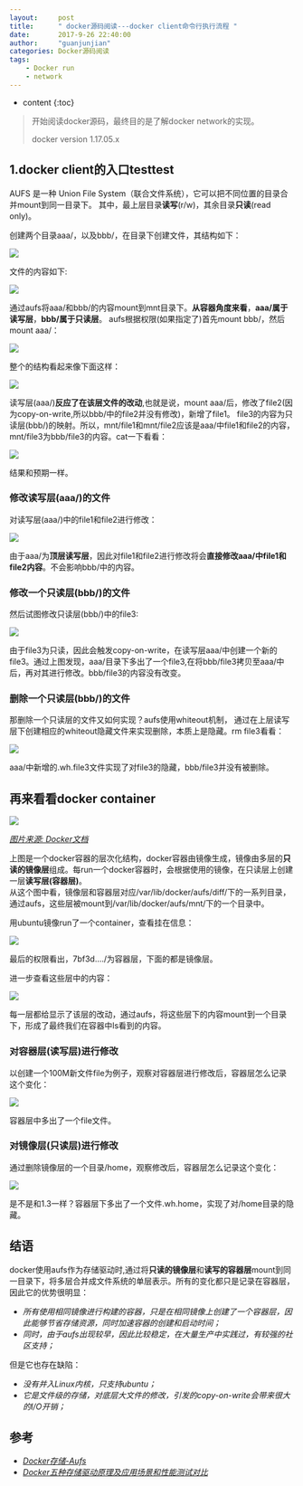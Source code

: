 ```yaml
---
layout:     post
title:      " docker源码阅读---docker client命令行执行流程 "
date:       2017-9-26 22:40:00 
author:     "guanjunjian"
categories: Docker源码阅读
tags:
    - Docker run
    - network
---
```


* content
{:toc}

> 开始阅读docker源码，最终目的是了解docker network的实现。
> 
> docker version 1.17.05.x




## 1.docker client的入口testtest

AUFS 是一种 Union File System（联合文件系统），它可以把不同位置的目录合并mount到同一目录下。
其中，最上层目录**读写**(r/w)，其余目录**只读**(read only)。

创建两个目录aaa/，以及bbb/，在目录下创建文件，其结构如下：

![](/img/in-post/post-docker-filesystem/aufs-sample1.png)

文件的内容如下:

![](/img/in-post/post-docker-filesystem/aufs-sample2.png)

通过aufs将aaa/和bbb/的内容mount到mnt目录下。**从容器角度来看**，**aaa/属于读写层**，**bbb/属于只读层**。
aufs根据权限(如果指定了)首先mount bbb/，然后mount aaa/：

![](/img/in-post/post-docker-filesystem/aufs-sample3.png)

整个的结构看起来像下面这样：

![](/img/in-post/post-docker-filesystem/sample-layers.png)

读写层(aaa/)**反应了在该层文件的改动**,也就是说，mount aaa/后，修改了file2(因为copy-on-write,所以bbb/中的file2并没有修改)，新增了file1。
file3的内容为只读层(bbb/)的映射。所以，mnt/file1和mnt/file2应该是aaa/中file1和file2的内容，
mnt/file3为bbb/file3的内容。cat一下看看：

![](/img/in-post/post-docker-filesystem/aufs-sample4.png)

 结果和预期一样。

### 修改读写层(aaa/)的文件

对读写层(aaa/)中的file1和file2进行修改：

![](/img/in-post/post-docker-filesystem/aufs-sample5.png)

由于aaa/为**顶层读写层**，因此对file1和file2进行修改将会**直接修改aaa/中file1和file2内容**。不会影响bbb/中的内容。

### 修改一个只读层(bbb/)的文件

然后试图修改只读层(bbb/)中的file3:

![](/img/in-post/post-docker-filesystem/aufs-sample6.png)

由于file3为只读，因此会触发copy-on-write，在读写层aaa/中创建一个新的file3。通过上图发现，aaa/目录下多出了一个file3,在将bbb/file3拷贝至aaa/中后，再对其进行修改。bbb/file3的内容没有改变。

### 删除一个只读层(bbb/)的文件

那删除一个只读层的文件又如何实现？aufs使用whiteout机制，
通过在上层读写层下创建相应的whiteout隐藏文件来实现删除，本质上是隐藏。rm file3看看：

![](/img/in-post/post-docker-filesystem/aufs-sample7.png)

 aaa/中新增的.wh.file3文件实现了对file3的隐藏，bbb/file3并没有被删除。

## 再来看看docker container

![](/img/in-post/post-docker-filesystem/aufs-layers.jpg)

*[图片来源: Docker文档][i1]*

上图是一个docker容器的层次化结构，docker容器由镜像生成，镜像由多层的**只读的镜像层**组成。每run一个docker容器时，会根据使用的镜像，在只读层上创建一层**读写层(容器层)**。  
从这个图中看，镜像层和容器层对应/var/lib/docker/aufs/diff/下的一系列目录，通过aufs，这些层被mount到/var/lib/docker/aufs/mnt/下的一个目录中。

用ubuntu镜像run了一个container，查看挂在信息：

![](/img/in-post/post-docker-filesystem/container-layers.png)

最后的权限看出，7bf3d..../为容器层，下面的都是镜像层。

进一步查看这些层中的内容：

![](/img/in-post/post-docker-filesystem/container-diff.png)

每一层都给显示了该层的改动，通过aufs，将这些层下的内容mount到一个目录下，形成了最终我们在容器中ls看到的内容。

### 对容器层(读写层)进行修改

以创建一个100M新文件file为例子，观察对容器层进行修改后，容器层怎么记录这个变化：

![](/img/in-post/post-docker-filesystem/container-addfile.png)

容器层中多出了一个file文件。

### 对镜像层(只读层)进行修改

通过删除镜像层的一个目录/home，观察修改后，容器层怎么记录这个变化：

![](/img/in-post/post-docker-filesystem/container-rmfile.png)

是不是和1.3一样？容器层下多出了一个文件.wh.home，实现了对/home目录的隐藏。

## 结语

docker使用aufs作为存储驱动时,通过将**只读的镜像层**和**读写的容器层**mount到同一目录下，将多层合并成文件系统的单层表示。所有的变化都只是记录在容器层，因此它的优势很明显：
* *所有使用相同镜像进行构建的容器，只是在相同镜像上创建了一个容器层，因此能够节省存储资源，同时加速容器的创建和启动时间；*
* *同时，由于aufs出现较早，因此比较稳定，在大量生产中实践过，有较强的社区支持；*  

但是它也存在缺陷：
* *没有并入Linux内核，只支持ubuntu；*
* *它是文件级的存储，对底层大文件的修改，引发的copy-on-write会带来很大的I/O开销；*

## 参考

* *[Docker存储-Aufs](http://www.cnblogs.com/sammyliu/p/5931383.html)*
* *[Docker五种存储驱动原理及应用场景和性能测试对比](http://dockone.io/article/1513)*

[i1]: https://docs.docker.com/engine/userguide/storagedriver/images/aufs_layers.jpg